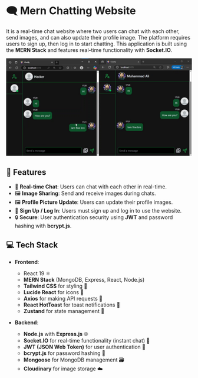 # 🗨️ Mern Chatting Website

It is a real-time chat website where two users can chat with each other, send images, and can also update their profile image. The platform requires users to sign up, then log in to start chatting. This application is built using the **MERN Stack** and features real-time functionality with **Socket.IO**.

![](Frontend/public/screenshot.png)

## 🚀 Features

- 💬 **Real-time Chat**: Users can chat with each other in real-time.
- 🖼️ **Image Sharing**: Send and receive images during chats.
- 🖼️ **Profile Picture Update**: Users can update their profile images.
- 📝 **Sign Up / Log In**: Users must sign up and log in to use the website.
- 🔒 **Secure**: User authentication security using **JWT** and password hashing with **bcrypt.js**.

## 💻 Tech Stack

- **Frontend**:  
  - React 19 ⚛️  
  - **MERN Stack** (MongoDB, Express, React, Node.js)
  - **Tailwind CSS** for styling 🎨
  - **Lucide React** for icons 🔲
  - **Axios** for making API requests 📡
  - **React HotToast** for toast notifications 🥂
  - **Zustand** for state management 🧠

- **Backend**:  
  - **Node.js** with **Express.js** 🌐
  - **Socket.IO** for real-time functionality (instant chat) 🔌
  - **JWT (JSON Web Token)** for user authentication 🔑
  - **bcrypt.js** for password hashing 🔐
  - **Mongoose** for MongoDB management 🗃️
  - **Cloudinary** for image storage ☁️